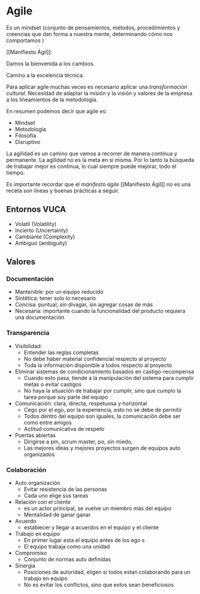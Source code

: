 # Agile

Es un mindset (conjunto de pensamientos, métodos, procedimientos y creencias que dan forma a nuestra mente, determinando cómo nos comportamos  )


[[Manifiesto Ágil]]:

Damos la bienvenida a los cambios. 

Camino a la excelencia técnica.  

Para aplicar agile muchas veces es necesario aplicar una *transformación cultural*. Necesidad de adaptar la misión y la visión y valores de la empresa a los lineamientos de la metodología. 

En resumen podemos decir que agile es: 

 * Mindset
 * Metodología
 * Filosofía 
 * Disruptivo 

La agilidad es un camino que vamos a recorrer de manera continua y permanente. La agilidad no es la meta en si misma. Por lo tanto la búsqueda de trabajar mejor es continua, lo cual siempre puede mejorar, todo el tiempo. 

Es importante recordar que el  *manifesto agile* [[Manifiesto Ágil]] no es una receta son líneas y buenas prácticas a seguir. 

## Entornos VUCA

* Volatil (Volatility)
* Incierto (Uncertainty)
* Cambiante (Complexity)
* Ambiguo (ambiguity)
 

## Valores
### Documentación 

* Mantenible: por un equipo reducido
* Sintética: tener solo lo necesario 
* Concisa: puntual, sin divagar, sin agregar cosas de más 
* Necesaria: importante cuando la funcionalidad del producto requiera una documentación 

### Transparencia

* Visibilidad: 
	* Entender las reglas completas 
	* No debe haber material confidencial respecto al proyecto 
	* Toda la información disponible a todos respecto al proyecto 
* Eliminar sistemas de condicionamiento basados en castigo-recompensa
	* Cuando esto pasa, tiende a la manipulación del sistema para cumplir metas o evitar castigos
	* No haya la situación de trabajar por cumplir, sino que cumplo la tarea porque soy parte del equipo 
* Comunicación: clara, directa, respetuosa y horizontal 
	* Cego por el ego, por la experiencia, esto no se debe de permitir 
	* Todos dentro del equipo son iguales, la comunicación debe ser como entre amigos 
	* Actitud comunicativa de respeto 
* Puertas abiertas
	* Dirigirse a pm, scrum master, po, sin miedo, 
	* Las mejores ideas y mejores proyectos surgen de equipos auto organizados

### Colaboración 

* Auto organización 
	* Evitar resistencia de las personas 
	* Cada uno elige sus tareas
* Relación con el cliente
	* es un actor principal, se vuelve un miembro más del equipo 
	* Mentalidad de ganar ganar
* Acuerdo
	* establecer y llegar a acuerdos en el equipo y el cliente 
* Trabajo en equipo 
	* En primer lugar esta el equipo antes de los ego s
	* El equipo trabaja como una unidad 
* Compromiso 
	* Conjunto de normas auto definidas
* Sinergia 
	* Posiciones de autoridad, eligen si todos estan colaborando para un trabajo en equipo 
	* No es evitar los conflictos, sino que estos sean beneficiosos 

